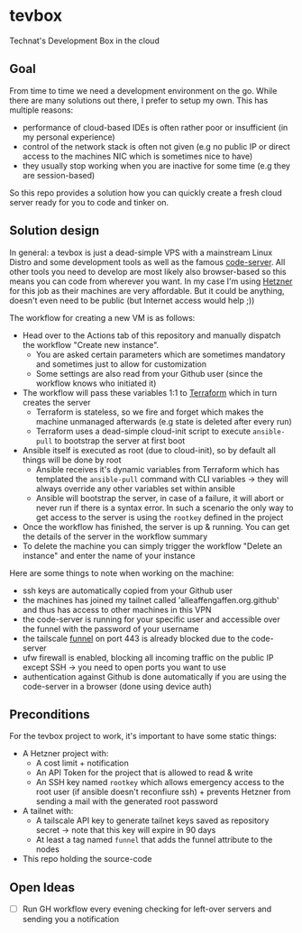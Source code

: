 # tevbox

Technat's Development Box in the cloud

## Goal

From time to time we need a development environment on the go. While there are many solutions out there, I prefer to setup my own. This has multiple reasons:
- performance of cloud-based IDEs is often rather poor or insufficient (in my personal experience)
- control of the network stack is often not given (e.g no public IP or direct access to the machines NIC which is sometimes nice to have)
- they usually stop working when you are inactive for some time (e.g they are session-based)

So this repo provides a solution how you can quickly create a fresh cloud server ready for you to code and tinker on.

## Solution design

In general: a tevbox is just a dead-simple VPS with a mainstream Linux Distro and some development tools as well as the famous [code-server](https://github.com/coder/code-server). All other tools you need to develop are most likely also browser-based so this means you can code from wherever you want. In my case I'm using [Hetzner](http://hetzner.de/) for this job as their machines are very affordable. But it could be anything, doesn't even need to be public (but Internet access would help ;))

The workflow for creating a new VM is as follows:
- Head over to the Actions tab of this repository and manually dispatch the workflow "Create new instance".
  - You are asked certain parameters which are sometimes mandatory and sometimes just to allow for customization
  - Some settings are also read from your Github user (since the workflow knows who initiated it)
- The workflow will pass these variables 1:1 to [Terraform](https://www.terraform.io/) which in turn creates the server
  - Terraform is stateless, so we fire and forget which makes the machine unmanaged afterwards (e.g state is deleted after every run)
  - Terraform uses a dead-simple cloud-init script to execute `ansible-pull` to bootstrap the server at first boot
- Ansible itself is executed as root (due to cloud-init), so by default all things will be done by root
  - Ansible receives it's dynamic variables from Terraform which has templated the `ansible-pull` command with CLI variables -> they will always override any other variables set within ansible
  - Ansible will bootstrap the server, in case of a failure, it will abort or never run if there is a syntax error. In such a scenario the only way to get access to the server is using the `rootkey` defined in the project
- Once the workflow has finished, the server is up & running. You can get the details of the server in the workflow summary
- To delete the machine you can simply trigger the workflow "Delete an instance" and enter the name of your instance

Here are some things to note when working on the machine:
- ssh keys are automatically copied from your Github user
- the machines has joined my tailnet called 'alleaffengaffen.org.github' and thus has access to other machines in this VPN
- the code-server is running for your specific user and accessible over the funnel with the password of your username
- the tailscale [funnel]() on port 443 is already blocked due to the code-server 
- ufw firewall is enabled, blocking all incoming traffic on the public IP except SSH -> you need to open ports you want to use
- authentication against Github is done automatically if you are using the code-server in a browser (done using device auth)

## Preconditions

For the tevbox project to work, it's important to have some static things:
- A Hetzner project with:
  - A cost limit + notification
  - An API Token for the project that is allowed to read & write 
  - An SSH key named `rootkey` which allows emergency access to the root user (if ansible doesn't reconfiure ssh) + prevents Hetzner from sending a mail with the generated root password
- A tailnet with:
  - A tailscale API key to generate tailnet keys saved as repository secret -> note that this key will expire in 90 days 
  - At least a tag named `funnel` that adds the funnel attribute to the nodes
- This repo holding the source-code

## Open Ideas

- [ ] Run GH workflow every evening checking for left-over servers and sending you a notification